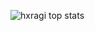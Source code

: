 ![hxragi top stats](https://github-readme-stats.vercel.app/api/top-langs/?username=hxragi&layout=compact)
